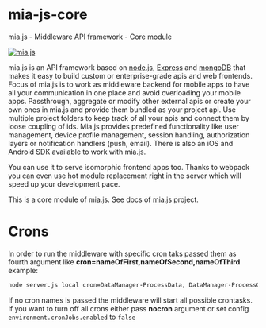 # mia-js-core
mia.js - Middleware API framework - Core module

<a href="#"><img src="http://7factory.github.io/mia-js/images/miajs.png" title="mia.js"/></a>

mia.js is an API framework based on [node.js](http://nodejs.org), [Express](https://github.com/strongloop/express) and [mongoDB](https://www.mongodb.org/) that makes it easy to build custom or enterprise-grade apis and web frontends.
Focus of mia.js is to work as middleware backend for mobile apps to have all your communication in one place and avoid overloading your mobile apps.
Passthrough, aggregate or modify other external apis or create your own ones in mia.js and provide them bundled as your project api.
Use multiple project folders to keep track of all your apis and connect them by loose coupling of ids. Mia.js provides predefined functionality like user management, device profile management, session handling, authorization layers or notification handlers (push, email). There is also an iOS and Android SDK available to work with mia.js.

You can use it to serve isomorphic frontend apps too. Thanks to webpack you can even use hot module replacement right in the server which will speed up your development pace.

This is a core module of mia.js. See docs of [mia.js](https://github.com/7factory/mia-js) project.

# Crons

In order to run the middleware with specific cron taks passed them as fourth argument like **cron=nameOfFirst,nameOfSecond,nameOfThird**
example:

```bash
node server.js local cron=DataManager-ProcessData, DataManager-ProcessChange
```

If no cron names is passed the middleware will start all possible crontasks.
If you want to turn off all crons either pass **nocron** argument or set config `environment.cronJobs.enabled` to `false`
